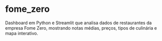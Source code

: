 # fome_zero
Dashboard em Python e Streamlit que analisa dados de restaurantes da empresa Fome Zero, mostrando notas médias, preços, tipos de culinária e mapa interativo.

